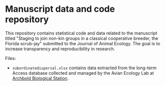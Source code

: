 # Manuscript data and code repository

This repository contains statistical code and data related to the manuscript titled "Staging to join non-kin groups in a classical cooperative breeder, the Florida scrub-jay" submitted to the Journal of Animal Ecology. The goal is to increase transparency and reproducibility in research.

Files:
- `subordinatedispersal.xlsx`  contains data extracted from the long-term Access database collected and managed by the Avian Ecology Lab at [Archbold Biological Station](https://www.archbold-station.org/).  
